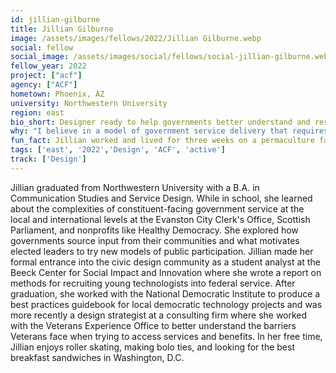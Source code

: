 ```yaml
---
id: jillian-gilburne
title: Jillian Gilburne
image: /assets/images/fellows/2022/Jillian Gilburne.webp
social: fellow
social_image: /assets/images/social/fellows/social-jillian-gilburne.webp
fellow_year: 2022
project: ["acf"]
agency: ["ACF"]
hometown: Phoenix, AZ
university: Northwestern University
region: east
bio_short: Designer ready to help governments better understand and respond to the needs of those they are meant to serve 
why: "I believe in a model of government service delivery that requires listening to the needs and challenges of those we serve and making sure our offerings meet them where they are. I wanted to join this community of people who are working to make government services easier to access and apply to."
fun_fact: Jillian worked and lived for three weeks on a permaculture farm just outside of Baltimore where she tended to sheep and chickens, weeded and raked to ensure that baby trees are able grow big and strong, and picked more strawberries than you could possibly imagine.
tags: ['east', '2022','Design', 'ACF', 'active']
track: ['Design']
---
```


Jillian graduated from Northwestern University with a B.A. in Communication Studies and Service Design. While in school, she learned about the complexities of constituent-facing government service at the local and international levels at the Evanston City Clerk's Office, Scottish Parliament, and nonprofits like Healthy Democracy. She explored how governments source input from their communities and what motivates elected leaders to try new models of public participation. Jillian made her formal entrance into the civic design community as a student analyst at the Beeck Center for Social Impact and Innovation where she wrote a report on methods for recruiting young technologists into federal service. After graduation, she worked with the National Democratic Institute to produce a best practices guidebook for local democratic technology projects and was more recently a design strategist at a consulting firm where she worked with the Veterans Experience Office to better understand the barriers Veterans face when trying to access services and benefits. In her free time, Jillian enjoys roller skating, making bolo ties, and looking for the best breakfast sandwiches in Washington, D.C.